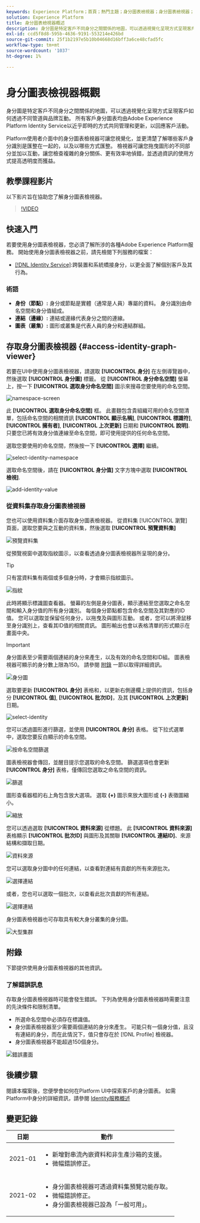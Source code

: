 ```yaml
---
keywords: Experience Platform；首頁；熱門主題；身分圖表檢視器；身分圖表檢視器；圖表檢視器；身分命名空間；身分命名空間；身分；身分；身分服務；身分服務
solution: Experience Platform
title: 身分圖表檢視器概述
description: 身分圖是特定客戶不同身分之間關係的地圖，可以透過視覺化呈現方式呈現客戶如何透過不同管道與品牌互動。
exl-id: ccd5f8d8-595b-4636-9191-553214e426bd
source-git-commit: 25f1b2197e5b10b04668d16bff3a6ce48cfad5fc
workflow-type: tm+mt
source-wordcount: '1037'
ht-degree: 1%

---
```


# 身分圖表檢視器概觀

身分圖是特定客戶不同身分之間關係的地圖，可以透過視覺化呈現方式呈現客戶如何透過不同管道與品牌互動。 所有客戶身分圖表均由Adobe Experience Platform Identity Service以近乎即時的方式共同管理和更新，以回應客戶活動。

Platform使用者介面中的身分圖表檢視器可讓您視覺化，並更清楚了解哪些客戶身分識別是匯整在一起的，以及以哪些方式匯整。 檢視器可讓您拖曳圖形的不同部分並加以互動，讓您檢查複雜的身分關係、更有效率地偵錯，並透過資訊的使用方式提高透明度而獲益。

## 教學課程影片

以下影片旨在協助您了解身分圖表檢視器。

>[!VIDEO](https://video.tv.adobe.com/v/331030/?quality=12&learn=on)

## 快速入門

若要使用身分圖表檢視器，您必須了解所涉的各種Adobe Experience Platform服務。 開始使用身分圖表檢視器之前，請先檢閱下列服務的檔案：

- [[!DNL Identity Service]](../home.md):跨裝置和系統橋接身分，以更全面了解個別客戶及其行為。

### 術語

- **身份（節點）:** 身分或節點是實體（通常是人員）專屬的資料。 身分識別由命名空間和身分值組成。
- **連結（邊緣）:** 連結或邊緣代表身分之間的連線。
- **圖表（叢集）:** 圖形或叢集是代表人員的身分和連結群組。

## 存取身分圖表檢視器 {#access-identity-graph-viewer}

若要在UI中使用身分圖表檢視器，請選取 **[!UICONTROL 身分]** 在左側導覽器中，然後選取 **[!UICONTROL 身分圖]** 標籤。 從 **[!UICONTROL 身分命名空間]** 螢幕上，按一下 **[!UICONTROL 選取身分命名空間]** 圖示來搜尋您要使用的命名空間。

![namespace-screen](../images/identity-graph-viewer/identity-namespace.png)

此 **[!UICONTROL 選取身分命名空間]** 框。 此畫麵包含貴組織可用的命名空間清單，包括命名空間的相關資訊 **[!UICONTROL 顯示名稱]**, **[!UICONTROL 標識符]**, **[!UICONTROL 擁有者]**, **[!UICONTROL 上次更新]** 日期和 **[!UICONTROL 說明]**. 只要您已將有效身分值連線至命名空間，即可使用提供的任何命名空間。

選取您要使用的命名空間，然後按一下 **[!UICONTROL 選擇]** 繼續。

![select-identity-namespace](../images/identity-graph-viewer/select-identity-namespace.png)

選取命名空間後，請在 **[!UICONTROL 身分值]** 文字方塊中選取 **[!UICONTROL 檢視]**.

![add-identity-value](../images/identity-graph-viewer/identity-value-filled.png)

### 從資料集存取身分圖表檢視器

您也可以使用資料集介面存取身分圖表檢視器。 從資料集 [!UICONTROL 瀏覽] 頁面，選取您要與之互動的資料集，然後選取 **[!UICONTROL 預覽資料集]**

![預覽資料集](../images/identity-graph-viewer/preview-dataset.png)

從預覽視窗中選取指紋圖示，以查看透過身分圖表檢視器所呈現的身分。

>[!TIP]
>
>只有當資料集有兩個或多個身分時，才會顯示指紋圖示。

![指紋](../images/identity-graph-viewer/fingerprint.png)

此時將顯示標識圖查看器。 螢幕的左側是身分圖表，顯示連結至您選取之命名空間和輸入身分值的所有身分識別。 每個身分節點都包含命名空間及其對應的ID值。 您可以選取並保留任何身分，以拖曳及與圖形互動。 或者，您可以將滑鼠移至身分識別上，查看其ID值的相關資訊。 圖形輸出也會以表格清單的形式顯示在畫面中央。

>[!IMPORTANT]
>
>身分圖表至少需要兩個連結的身分來產生，以及有效的命名空間和ID組。 圖表檢視器可顯示的身分數上限為150。 請參閱 [附錄](#appendix) 一節以取得詳細資訊。

![身分圖](../images/identity-graph-viewer/graph-viewer.png)

選取要更新 **[!UICONTROL 身分]** 表格和，以更新右側邊欄上提供的資訊，包括身分 **[!UICONTROL 值]**, **[!UICONTROL 批次ID]**，及其 **[!UICONTROL 上次更新]** 日期。

![select-identity](../images/identity-graph-viewer/select-identity.png)

您可以透過圖形進行篩選，並使用 **[!UICONTROL 身分]** 表格。 從下拉式選單中，選取您要反白顯示的命名空間。

![按命名空間篩選](../images/identity-graph-viewer/filter-namespace.png)

圖表檢視器會傳回，並醒目提示您選取的命名空間。 篩選選項也會更新 **[!UICONTROL 身分]** 表格，僅傳回您選取之命名空間的資訊。

![篩選](../images/identity-graph-viewer/filtered.png)

圖形查看器框的右上角包含放大選項。 選取 **(+)** 圖示來放大圖形或 **(-)** 表徵圖縮小。

![縮放](../images/identity-graph-viewer/zoom.png)

您可以透過選取 **[!UICONTROL 資料來源]** 從標題。 此 **[!UICONTROL 資料來源]** 表格顯示 **[!UICONTROL 批次ID]** 與圖形及其關聯 **[!UICONTROL 連結ID]**、來源結構和擷取日期。

![資料來源](../images/identity-graph-viewer/data-source-table.png)

您可以選取身分圖中的任何連結，以查看對連結有貢獻的所有來源批次。

![選擇連結](../images/identity-graph-viewer/select-edge.png)

或者，您也可以選取一個批次，以查看此批次貢獻的所有連結。

![選擇連結](../images/identity-graph-viewer/select-batch.png)

身分圖表檢視器也可存取具有較大身分叢集的身分圖。

![大型集群](../images/identity-graph-viewer/large-cluster.png)

## 附錄

下節提供使用身分圖表檢視器的其他資訊。

### 了解錯誤訊息

存取身分圖表檢視器時可能會發生錯誤。 下列為使用身分圖表檢視器時需要注意的先決條件和限制清單。

- 所選命名空間中必須存在標識值。
- 身分圖表檢視器至少需要兩個連結的身分來產生。 可能只有一個身分值，且沒有連結的身分，而在此情況下，值只會存在於 [!DNL Profile] 檢視器。
- 身分圖表檢視器不能超過150個身分。

![錯誤畫面](../images/identity-graph-viewer/error-screen.png)

## 後續步驟

閱讀本檔案後，您便學會如何在Platform UI中探索客戶的身分圖表。 如需Platform中身分的詳細資訊，請參閱 [Identity服務概述](../home.md)

## 變更記錄

| 日期 | 動作 |
| ---- | ------ |
| 2021-01 | <ul><li>新增對串流內嵌資料和非生產沙箱的支援。</li><li>微幅錯誤修正。</li></ul> |
| 2021-02 | <ul><li>身分圖表檢視器可透過資料集預覽功能存取。</li><li>微幅錯誤修正。</li><li>身分圖表檢視器已設為「一般可用」。</li></ul> |
